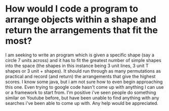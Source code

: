 
# How would I code a program to arrange objects within a shape and return the arrangements that fit the most?

I am seeking to write an program which is given a specific shape (say a circle 7 units across) and it has to fit the greatest number of simple shapes into the space (the shapes in this instance being 3 unit lines, 3 unit T shapes or 3 unit + shapes).
It should run through as many permutations as practical and record (and return) the arrangements that give the highest scores.
I know some java, but i am not sure how to even begin approaching this one. Even trying to google code hasn't come up with anything I can use or a framework to start from.
I'm positive i've seen people do something similar on Youtube before, but have been unable to find anything with any searches i've been able to come up with.
Any help would be appreciated.

        